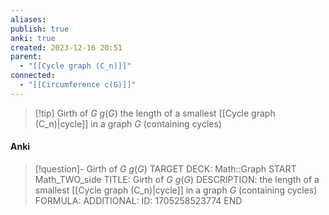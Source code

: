```yaml
---
aliases: 
publish: true
anki: true
created: 2023-12-16 20:51
parent:
  - "[[Cycle graph (C_n)]]"
connected:
  - "[[Circumference c(G)]]"
---
```


> [!tip] Girth of $G$ $g(G)$
> the length of a smallest [[Cycle graph (C_n)|cycle]]  in a graph $G$ (containing cycles)



#### Anki
> [!question]- Girth of $G$ $g(G)$
TARGET DECK: Math::Graph
START
Math_TWO_side
TITLE: Girth of $G$ $g(G)$
DESCRIPTION: the length of a smallest [[Cycle graph (C_n)|cycle]]  in a graph $G$ (containing cycles)
FORMULA: 
ADDITIONAL:
ID: 1705258523774
END









